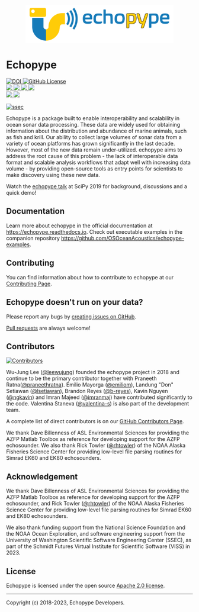 <div align="center">
  <img src="https://raw.githubusercontent.com/OSOceanAcoustics/echopype/master/docs/source/_static/echopype_logo_banner.png" width="400">
</div>

# Echopype

<div>
  <a href="https://doi.org/10.5281/zenodo.3906999">
    <img src="https://img.shields.io/badge/DOI-10.5281/zenodo.3906999-blue" alt="DOI">
  </a>

  <a href="https://raw.githubusercontent.com/OSOceanAcoustics/echopype/master/LICENSE">
    <img alt="GitHub License" src="https://img.shields.io/github/license/OSOceanAcoustics/echopype">
  </a>
</div>

<div>
  <a href="https://github.com/OSOceanAcoustics/echopype/actions/workflows/build.yaml">
    <img src="https://github.com/OSOceanAcoustics/echopype/actions/workflows/build.yaml/badge.svg"/>
  </a>

  <a href="https://results.pre-commit.ci/latest/github/OSOceanAcoustics/echopype/master">
    <img src="https://results.pre-commit.ci/badge/github/OSOceanAcoustics/echopype/master.svg"/>
  </a>

  <a href="https://echopype.readthedocs.io/en/latest/?badge=latest">
    <img src="https://readthedocs.org/projects/echopype/badge/?version=latest"/>
  </a>

  <a href="https://codecov.io/gh/OSOceanAcoustics/echopype">
    <img src="https://codecov.io/gh/OSOceanAcoustics/echopype/branch/master/graph/badge.svg?token=GT98F919XR"/>
  </a>
</div>

<div>
  <a href="https://pypi.org/project/echopype/">
    <img src="https://img.shields.io/pypi/v/echopype.svg"/>
  </a>

  <a href="https://anaconda.org/conda-forge/echopype">
    <img src="https://img.shields.io/conda/vn/conda-forge/echopype.svg"/>
  </a>
</div>

[![ssec](https://img.shields.io/badge/SSEC-Project-purple?logo=data:image/png;base64,iVBORw0KGgoAAAANSUhEUgAAAA0AAAAOCAQAAABedl5ZAAAACXBIWXMAAAHKAAABygHMtnUxAAAAGXRFWHRTb2Z0d2FyZQB3d3cuaW5rc2NhcGUub3Jnm+48GgAAAMNJREFUGBltwcEqwwEcAOAfc1F2sNsOTqSlNUopSv5jW1YzHHYY/6YtLa1Jy4mbl3Bz8QIeyKM4fMaUxr4vZnEpjWnmLMSYCysxTcddhF25+EvJia5hhCudULAePyRalvUteXIfBgYxJufRuaKuprKsbDjVUrUj40FNQ11PTzEmrCmrevPhRcVQai8m1PRVvOPZgX2JttWYsGhD3atbHWcyUqX4oqDtJkJiJHUYv+R1JbaNHJmP/+Q1HLu2GbNoSm3Ft0+Y1YMdPSTSwQAAAABJRU5ErkJggg==&style=plastic)](https://escience.washington.edu/echopype/)

Echopype is a package built to enable interoperability and scalability in ocean sonar data processing. These data are widely used for obtaining information about the distribution and abundance of marine animals, such as fish and krill. Our ability to collect large volumes of sonar data from a variety of ocean platforms has grown significantly in the last decade. However, most of the new data remain under-utilized. echopype aims to address the root cause of this problem - the lack of interoperable data format and scalable analysis workflows that adapt well with increasing data volume - by providing open-source tools as entry points for scientists to make discovery using these new data.

Watch the [echopype talk](https://www.youtube.com/watch?v=qboH7MyHrpU)
at SciPy 2019 for background, discussions and a quick demo!


## Documentation

Learn more about echopype in the official documentation at https://echopype.readthedocs.io. Check out executable examples in the companion repository https://github.com/OSOceanAcoustics/echopype-examples.


## Contributing

You can find information about how to contribute to echopype at our [Contributing Page](https://echopype.readthedocs.io/en/latest/contributing.html).


## Echopype doesn't run on your data?

Please report any bugs by [creating issues on GitHub](https://medium.com/nyc-planning-digital/writing-a-proper-github-issue-97427d62a20f).

[Pull requests](https://jarednielsen.com/learn-git-fork-pull-request/) are always welcome!


## Contributors

[![Contributors](https://contrib.rocks/image?repo=OSOceanAcoustics/echopype)](https://github.com/OSOceanAcoustics/echopype/graphs/contributors)

Wu-Jung Lee ([@leewujung](https://github.com/leewujung))
founded the echopype project in 2018 and continue to be the primary contributor
together with Praneeth Ratna([@praneethratna](https://github.com/praneethratna)).
Emilio Mayorga ([@emiliom](https://github.com/emiliom)),
Landung "Don" Setiawan ([@lsetiawan](https://github.com/lsetiawan)),
Brandon Reyes ([@b-reyes](https://github.com/b-reyes)),
Kavin Nguyen ([@ngkavin](https://github.com/ngkavin))
and Imran Majeed ([@imranmaj](https://github.com/imranmaj))
have contributed significantly to the code.
Valentina Staneva ([@valentina-s](https://github.com/valentina-s)) is also part of the development team.

A complete list of direct contributors is on our [GitHub Contributors Page](https://github.com/OSOceanAcoustics/echopype/graphs/contributors).

We thank Dave Billenness of ASL Environmental Sciences for
providing the AZFP Matlab Toolbox as reference for developing
support for the AZFP echosounder.
We also thank Rick Towler ([@rhtowler](https://github.com/rhtowler))
of the NOAA Alaska Fisheries Science Center
for providing low-level file parsing routines for
Simrad EK60 and EK80 echosounders.


## Acknowledgement

We thank Dave Billenness of ASL Environmental Sciences for
providing the AZFP Matlab Toolbox as reference for developing
support for the AZFP echosounder,
and Rick Towler ([@rhtowler](https://github.com/rhtowler))
of the NOAA Alaska Fisheries Science Center
for providing low-level file parsing routines for
Simrad EK60 and EK80 echosounders.

We also thank funding support from
the National Science Foundation and the NOAA Ocean Exploration,
and software engineering support from
the University of Washington Scientific Software Engineering Center (SSEC),
as part of the Schmidt Futures Virtual Institute for Scientific Software (VISS) in 2023.


## License

Echopype is licensed under the open source [Apache 2.0 license](https://opensource.org/licenses/Apache-2.0).

---------------

Copyright (c) 2018-2023, Echopype Developers.
